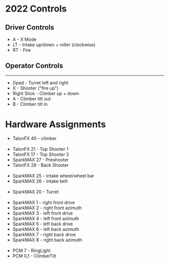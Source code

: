 # 2022 Controls

## Driver Controls
* A - X Mode
* LT - Intake up/down + roller (clockwise)
* RT - Fire

## Operator Controls

---
* Dpad - Turret left and right
* X - Shooter ("fire up")
* Right Stick - Climber up + down
* A - Climber tilt out
* B - Climber tilt in
  
# Hardware Assignments

* TalonFX 40 - climber
<br></br>
* TalonFX 21 - Top Shooter 1
* TalonFX 17 - Top Shooter 2
* SparkMAX 27 - Preshooter
* TalonFX 28 - Back Shooter
<br></br>
* SparkMAX 25 - intake wheel/wheel bar
* SparkMAX 26 - intake belt
<br></br>
* SparkMAX 20 - Turret
<br></br>
* SparkMAX 1 - right front drive
* SparkMAX 2 - right front azimuth
* SparkMAX 3 - left front drive
* SparkMAX 4 - left front azimuth
* SparkMAX 5 - left back drive
* SparkMAX 6 - left back azimuth
* SparkMAX 7 - right back drive
* SparkMAX 8 - right back azimuth
<br></br>
* PCM 7 - RingLight
* PCM 0,1 - ClimberTilt